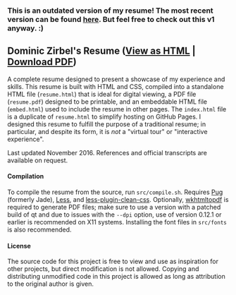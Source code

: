 ### This is an outdated version of my resume! The most recent version can be found [here](http://dzirbel.github.io/resume/). But feel free to check out this v1 anyway. :)

## Dominic Zirbel's Resume ([View as HTML](http://dzirbel.github.io/resume/v1/) | [Download PDF](http://dzirbel.github.io/resume/v1/resume.pdf))

A complete resume designed to present a showcase of my experience and skills. This resume is built with HTML and CSS, compiled into a standalone HTML file (`resume.html`) that is ideal for digital viewing, a PDF file (`resume.pdf`) designed to be printable, and an embeddable HTML file (`embed.html`) used to include the resume in other pages. The `index.html` file is a duplicate of `resume.html` to simplify hosting on GitHub Pages. I designed this resume to fulfill the purpose of a traditional resume; in particular, and despite its form, it is _not_ a "virtual tour" or "interactive experience".

Last updated November 2016. References and official transcripts are available on request.

#### Compilation

To compile the resume from the source, run `src/compile.sh`. Requires [Pug](https://github.com/pugjs/pug) (formerly Jade), [Less](http://lesscss.org/), and [less-plugin-clean-css](https://github.com/less/less-plugin-clean-css). Optionally, [wkhtmltopdf](http://wkhtmltopdf.org/) is required to generate PDF files; make sure to use a version with a patched build of qt and due to issues with the `--dpi` option, use of version 0.12.1 or earlier is recommended on X11 systems. Installing the font files in `src/fonts` is also recommended.

#### License

The source code for this project is free to view and use as inspiration for other projects, but direct modification is not allowed. Copying and distributing unmodified code in this project is allowed as long as attribution to the original author is given.

